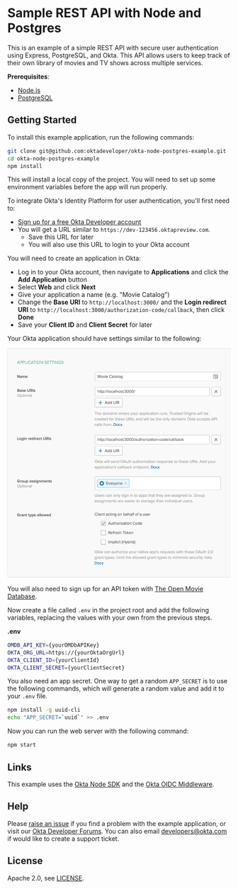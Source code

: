 # Sample REST API with Node and Postgres

This is an example of a simple REST API with secure user authentication using Express, PostgreSQL, and Okta. This API allows users to keep track of their own library of movies and TV shows across multiple services.

**Prerequisites**:
  * [Node.js](https://nodejs.org/en/)
  * [PostgreSQL](https://www.postgresql.org/download/)

## Getting Started

To install this example application, run the following commands:

```bash
git clone git@github.com:oktadeveloper/okta-node-postgres-example.git
cd okta-node-postgres-example
npm install
```

This will install a local copy of the project. You will need to set up some environment variables before the app will run properly.

To integrate Okta's Identity Platform for user authentication, you'll first need to:

* [Sign up for a free Okta Developer account](https://www.okta.com/developer/signup/)
* You will get a URL similar to `https://dev-123456.oktapreview.com`.
  * Save this URL for later
  * You will also use this URL to login to your Okta account

You will need to create an application in Okta:

* Log in to your Okta account, then navigate to **Applications** and click the **Add Application** button
* Select **Web** and click **Next**
* Give your application a name (e.g. "Movie Catalog")
* Change the **Base URI** to `http://localhost:3000/` and the **Login redirect URI** to `http://localhost:3000/authorization-code/callback`, then click **Done**
* Save your **Client ID** and **Client Secret** for later

Your Okta application should have settings similar to the following:

![Okta Application Settings](images/okta-app-settings.png)

You will also need to sign up for an API token with [The Open Movie Database](https://www.omdbapi.com/apikey.aspx).

Now create a file called `.env` in the project root and add the following variables, replacing the values with your own from the previous steps.

**.env**
```bash
OMDB_API_KEY={yourOMDbAPIKey}
OKTA_ORG_URL=https://{yourOktaOrgUrl}
OKTA_CLIENT_ID={yourClientId}
OKTA_CLIENT_SECRET={yourClientSecret}
```

You also need an app secret. One way to get a random `APP_SECRET` is to use the following commands, which will generate a random value and add it to your `.env` file.

```bash
npm install -g uuid-cli
echo "APP_SECRET=`uuid`" >> .env
```

Now you can run the web server with the following command:

```bash
npm start
```

## Links

This example uses the [Okta Node SDK](https://github.com/okta/okta-sdk-nodejs) and the [Okta OIDC Middleware](https://github.com/okta/okta-oidc-js/tree/master/packages/oidc-middleware).

## Help

Please [raise an issue](https://github.com/oktadeveloper/okta-node-postgres-example/issues) if you find a problem with the example application, or visit our [Okta Developer Forums](https://devforum.okta.com/). You can also email [developers@okta.com](mailto:developers@okta.com) if would like to create a support ticket.

## License

Apache 2.0, see [LICENSE](LICENSE).

